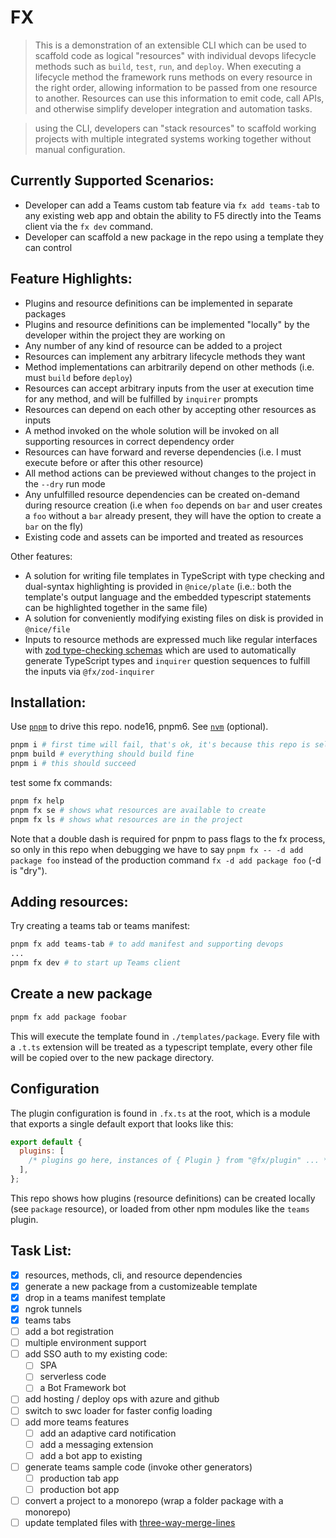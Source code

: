 # FX

> This is a demonstration of an extensible CLI which can be used to scaffold code as logical "resources" with individual devops lifecycle methods such as `build`, `test`, `run`, and `deploy`. When executing a lifecycle method the framework runs methods on every resource in the right order, allowing information to be passed from one resource to another. Resources can use this information to emit code, call APIs, and otherwise simplify developer integration and automation tasks.

> using the CLI, developers can "stack resources" to scaffold working projects with multiple integrated systems working together without manual configuration.

## Currently Supported Scenarios:
- Developer can add a Teams custom tab feature via `fx add teams-tab` to any existing web app and obtain the ability to F5 directly into the Teams client via the `fx dev` command.
- Developer can scaffold a new package in the repo using a template they can control

## Feature Highlights:
- Plugins and resource definitions can be implemented in separate packages
- Plugins and resource definitions can be implemented "locally" by the developer within the project they are working on
- Any number of any kind of resource can be added to a project
- Resources can implement any arbitrary lifecycle methods they want
- Method implementations can arbitrarily depend on other methods (i.e. must `build` before `deploy`)
- Resources can accept arbitrary inputs from the user at execution time for any method, and will be fulfilled by `inquirer` prompts
- Resources can depend on each other by accepting other resources as inputs
- A method invoked on the whole solution will be invoked on all supporting resources in correct dependency order
- Resources can have forward and reverse dependencies (i.e. I must execute before or after this other resource)
- All method actions can be previewed without changes to the project in the `--dry` run mode
- Any unfulfilled resource dependencies can be created on-demand during resource creation (i.e when `foo` depends on `bar` and user creates a `foo` without a `bar` already present, they will have the option to create a `bar` on the fly)
- Existing code and assets can be imported and treated as resources

Other features:

- A solution for writing file templates in TypeScript with type checking and dual-syntax highlighting is provided in `@nice/plate` (i.e.: both the template's output language and the embedded typescript statements can be highlighted together in the same file)
- A solution for conveniently modifying existing files on disk is provided in `@nice/file`
- Inputs to resource methods are expressed much like regular interfaces with [zod type-checking schemas](https://github.com/colinhacks/zod) which are used to automatically generate TypeScript types and `inquirer` question sequences to fulfill the inputs via `@fx/zod-inquirer`

## Installation:

Use [`pnpm`](https://pnpm.io/) to drive this repo. node16, pnpm6. See [`nvm`](https://github.com/nvm-sh/nvm) (optional).

```bash
pnpm i # first time will fail, that's ok, it's because this repo is self-hosting
pnpm build # everything should build fine
pnpm i # this should succeed
```

test some fx commands:

```bash
pnpm fx help
pnpm fx se # shows what resources are available to create
pnpm fx ls # shows what resources are in the project
```

Note that a double dash is required for pnpm to pass flags to the fx process, so only in this repo when debugging we have to say `pnpm fx -- -d add package foo` instead of the production command `fx -d add package foo` (-d is "dry").

## Adding resources:

Try creating a teams tab or teams manifest:

```bash
pnpm fx add teams-tab # to add manifest and supporting devops
...
pnpm fx dev # to start up Teams client
```

## Create a new package

```bash
pnpm fx add package foobar
```

This will execute the template found in `./templates/package`. Every file with a `.t.ts` extension will be treated as a typescript template, every other file will be copied over to the new package directory.

## Configuration

The plugin configuration is found in `.fx.ts` at the root, which is a module that exports a single default export that looks like this:

```js
export default {
  plugins: [
    /* plugins go here, instances of { Plugin } from "@fx/plugin" ... */
  ],
};
```

This repo shows how plugins (resource definitions) can be created locally (see `package` resource), or loaded from other npm modules like the `teams` plugin.

## Task List:

- [x] resources, methods, cli, and resource dependencies
- [x] generate a new package from a customizeable template
- [x] drop in a teams manifest template
- [x] ngrok tunnels
- [x] teams tabs
- [ ] add a bot registration
- [ ] multiple environment support
- [ ] add SSO auth to my existing code:
  - [ ] SPA
  - [ ] serverless code
  - [ ] a Bot Framework bot
- [ ] add hosting / deploy ops with azure and github
- [ ] switch to swc loader for faster config loading
- [ ] add more teams features
  - [ ] add an adaptive card notification
  - [ ] add a messaging extension
  - [ ] add a bot app to existing
- [ ] generate teams sample code (invoke other generators)
  - [ ] production tab app
  - [ ] production bot app
- [ ] convert a project to a monorepo (wrap a folder package with a monorepo)
- [ ] update templated files with [three-way-merge-lines](https://www.npmjs.com/package/three-way-merge-lines)
